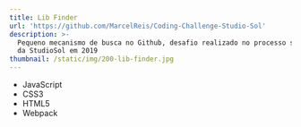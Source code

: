 ```yaml
---
title: Lib Finder
url: 'https://github.com/MarcelReis/Coding-Challenge-Studio-Sol'
description: >-
  Pequeno mecanismo de busca no Github, desafio realizado no processo seletivo
  da StudioSol em 2019
thumbnail: /static/img/200-lib-finder.jpg
---
```

* JavaScript 
* CSS3
* HTML5
* Webpack
